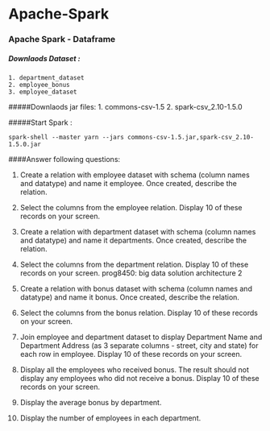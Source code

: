 # Apache-Spark

### Apache Spark - Dataframe 

##### Downlaods Dataset :
	1. department_dataset
	2. employee_bonus
	3. employee_dataset
	
#####Downlaods jar files:
	1. commons-csv-1.5
	2. spark-csv_2.10-1.5.0
	
#####Start Spark :

    spark-shell --master yarn --jars commons-csv-1.5.jar,spark-csv_2.10-1.5.0.jar


####Answer following questions:

1. Create a relation with employee dataset with schema (column
names and datatype) and name it employee. Once created, describe
the relation.

2. Select the columns from the employee relation. Display 10 of these
records on your screen.
3. Create a relation with department dataset with schema (column
names and datatype) and name it departments. Once created,
describe the relation.
4. Select the columns from the department relation. Display 10 of
these records on your screen.
prog8450: big data solution architecture 2
5. Create a relation with bonus dataset with schema (column names
and datatype) and name it bonus. Once created, describe the relation.
6. Select the columns from the bonus relation. Display 10 of these
records on your screen.
7. Join employee and department dataset to display Department
Name and Department Address (as 3 separate columns - street,
city and state) for each row in employee. Display 10 of these
records on your screen.
8. Display all the employees who received bonus. The result should
not display any employees who did not receive a bonus. Display
10 of these records on your screen.
9. Display the average bonus by department.
10. Display the number of employees in each department.
